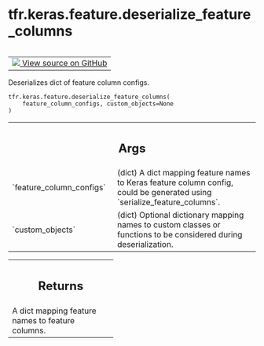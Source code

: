 <div itemscope itemtype="http://developers.google.com/ReferenceObject">
<meta itemprop="name" content="tfr.keras.feature.deserialize_feature_columns" />
<meta itemprop="path" content="Stable" />
</div>

# tfr.keras.feature.deserialize_feature_columns

<!-- Insert buttons and diff -->

<table class="tfo-notebook-buttons tfo-api" align="left">

<td>
  <a target="_blank" href="https://github.com/tensorflow/ranking/tree/master/tensorflow_ranking/python/keras/feature.py">
    <img src="https://www.tensorflow.org/images/GitHub-Mark-32px.png" />
    View source on GitHub
  </a>
</td>
</table>

Deserializes dict of feature column configs.

<pre class="devsite-click-to-copy prettyprint lang-py tfo-signature-link">
<code>tfr.keras.feature.deserialize_feature_columns(
    feature_column_configs, custom_objects=None
)
</code></pre>

<!-- Placeholder for "Used in" -->

<!-- Tabular view -->
 <table class="responsive fixed orange">
<colgroup><col width="214px"><col></colgroup>
<tr><th colspan="2"><h2 class="add-link">Args</h2></th></tr>

<tr>
<td>
`feature_column_configs`
</td>
<td>
(dict) A dict mapping feature names to Keras feature
column config, could be generated using `serialize_feature_columns`.
</td>
</tr><tr>
<td>
`custom_objects`
</td>
<td>
(dict) Optional dictionary mapping names to custom classes
or functions to be considered during deserialization.
</td>
</tr>
</table>

<!-- Tabular view -->
 <table class="responsive fixed orange">
<colgroup><col width="214px"><col></colgroup>
<tr><th colspan="2"><h2 class="add-link">Returns</h2></th></tr>
<tr class="alt">
<td colspan="2">
A dict mapping feature names to feature columns.
</td>
</tr>

</table>

